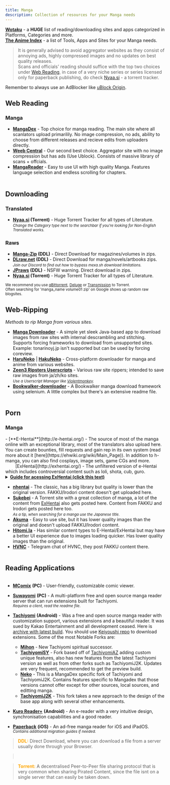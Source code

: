 ```yaml
---
title: Manga
description: Collection of resources for your Manga needs
---
```

[**Wotaku**](https://wotaku.wiki/) - a **HUGE** list of reading/downloading sites and apps categorized in Platforms, Categories and more.  
[**The Anime Index**](https://theindex.moe/) - a list of Tools, Apps and Sites for your Manga needs.

> It is generally advised to avoid aggregator websites as they consist of annoying ads, highly compressed images and no updates on best quality releases.  
> Scans and officials' reading should suffice with the top two choices under <a target="_self" href="#web-reading">Web Reading</a>, in case of a very niche series or series licensed only for paperback publishing, do check [Nyaa.si](https://nyaa.si/?c=3_0) - a torrent tracker.

Remember to always use an AdBlocker like [uBlock Origin](https://github.com/gorhill/uBlock).  

## Web Reading

<h3>Manga</h3>

- [**MangaDex**](https://mangadex.org/) - Top choice for manga reading. The main site where all scanlators upload primarilily. No image compression, no ads, ability to choose from different releases and recieve edits from uploaders directly.   
- [**Weeb Central**](https://weebcentral.com/) - Our second best choice. Aggregator site with no image compression but has ads (Use Ublock). Consists of massive library of scans + offcials.
- [**MangaReader**](https://mangareader.to/) - Easy to use UI with high quality Manga. Features language selection and endless scrolling for chapters.
&nbsp;  
&nbsp;
## Downloading

<h3>Translated</h3>

- **[Nyaa.si](https://nyaa.si/?c=3_1) (Torrent)** - Huge Torrent Tracker for all types of Literature.  
*<small>Change the Category type next to the searchbar if you're looking for Non-English Translated works.</small>*

<h3>Raws</h3>

- **[Manga-Zip](https://manga-zip.is/post) (DDL)** - Direct Download for magazines/volumes in zips.
- **[DLraw.net](https://dlraw.net/) (DDL)** - Direct Download for manga/novels/artbooks zips.  
*<small>Join our Discord to find out how to bypass mexa.sh download limitations.</small>*
- **[JPraws](https://jraws.net/) (DDL)** - NSFW warning. Direct download in zips.
- **[Nyaa.si](https://nyaa.si/?c=3_3) (Torrent)** - Huge Torrent Tracker for all types of Literature.

<small>We recommend you use [qBittorrent](https://www.qbittorrent.org), [Deluge](https://www.deluge-torrent.org) or [Transmission](https://transmissionbt.com/) to Torrent.</small>  
<small>Often searching for 'manga_name volume01 zip' on Google shows up random raw blogsites.</small>
## Web-Ripping

*Methods to rip Manga from various sites.*

- [**Manga Downloader**](https://redsquirrel87.altervista.org/doku.php/manga-downloader) - A simple yet sleek Java-based app to download images from raw sites with internal descrambling and stitching. Supports forcing frameworks to download from unsupported sites. Example: tonarinoyj.jp isn't supported but can be used by forcing coreview.  
- [**HaruNeko**](https://github.com/manga-download/haruneko) | [**HakuNeko**](https://hakuneko.download/) - Cross-platform downloader for manga and anime from various websites.  
- [**Zeen3 Ripsters Userscripts**](https://zeen3.gitlab.io/ripsters/) - Various raw site rippers; intended to save raw images from ja/zh/ko sites.  
*<small>Use a Userscript Manager like [Violentmonkey](https://violentmonkey.github.io).</small>*  
- [**Bookwalker-downloader**](https://github.com/xuzhengyi1995/Manga_downloader) - A Bookwalker manga download framework using selenium. A little complex but there's an extensive readme file.
&nbsp;  
&nbsp;

## Porn

<h3>Manga</h3>
- [**E-Hentai**](http://e-hentai.org/) - The source of most of the manga online with an exceptional library, most of the translators also upload here. You can create bounties, fill requests and gain rep in its own system (read more about it [here](https://ehwiki.org/wiki/Main_Page)). In addition to h-manga, you can also find cosplays, image sets, game CGs and more.   
&nbsp;&nbsp;&nbsp;&nbsp;&nbsp;&nbsp;&nbsp;&nbsp;[ExHentai](http://exhentai.org/) - The unfiltered version of e-Hentai which includes controversial content such as loli, shota, cub, guro. 
<details>
	<summary><b><u>Guide for acessing ExHentai (click this text)</u></b></summary>
	<p>
		<h4><span style="color:orange">Step 0: VPN</span></h4>
		<blockquote>Depending on your region (especially Asia), you may not be able to access Exhentai no matter how many accounts you make. The only region that guarantees success is North America. Any VPN services will work in theory; however, you should try to use a paid VPN service for this, free VPNs may not work.</blockquote>  
		<h4><span style="color:orange">Step 1: Clear your cookies:</span></h4>
		<blockquote>There are many methods for this including dozens of Chrome and Firefox extensions, some browsers even have a built-in cookie editor. Just make sure to clear cookies on both <a href="https://e-hentai.org/" target="_blank">E-Hentai</a> and <a href="https://exhentai.org/" target="_blank">ExHentai</a> (Should show a blank page).</blockquote>
		<h4><span style="color:orange">Step 2: Create a new E-Hentai account</span></h4>
		<blockquote>If you have an old account that can't access ExHentai, you should also create a new one <a href="https://forums.e-hentai.org/index.php?act=Reg" target="_blank">here</a>.</blockquote>
		<h4><span style="color:orange">Step 3: Wait 7-10 days</span></h4>
		<blockquote>Waiting sucks, but be patient, after this you'll have access to sadpanda for life.</blockquote>
		<h4><span style="color:orange">Step 4: Enjoy</span></h4>
		<blockquote>In case ExHentai still shows a blank page, repeat <span style="color:orange">Step 1</span>.</blockquote>
	</p>
</details>

- [**nhentai**](https://nhentai.net) - The classic, has a big library but quality is lower than the original version. FAKKU/Irodori content doesn't get uploaded here.
- [**Sukebei**](https://sukebei.nyaa.si/?c=1_4) - A Torrent site with a great collection of manga, a lot of the content from [ExHentai](http://exhentai.org/) also gets posted here. Content from FAKKU and Irodori gets posted here too.  
*<small>As a tip, when searching for a manga use the Japanese title.</small>*
- [**Akuma**](https://akuma.moe) - Easy to use site, but it has lower quality images than the original and doesn't upload FAKKU/Irodori content.
- [**Hitomi.la**](https://hitomi.la/) - Has similar content types to E-Hentai/ExHentai but may have a better UI experience due to images loading quicker. Has lower quality images than the original.
- [**HVNC**](https://t.me/FakkuFREE) - Telegram chat of HVNC, they post FAKKU content there.
&nbsp;  
&nbsp;

## Reading Applications
<ul>
&nbsp;
<li><a href="https://sourceforge.net/p/mcomix/wiki/Home/" target="_blank"><b>MComix</b></a> <b>(PC)</b> - User-friendly, customizable comic viewer.</li></ul>

- [**Suwayomi**](https://github.com/Suwayomi/Suwayomi-Server) **(PC)** - A multi-platform free and open source manga reader server that can run extensions built for Tachiyomi.  
*<small>Requires a client, read the readme file.</small>*

- [**Tachiyomi**](https://tachiyomi.org/) **(Android)** - Was a free and open source manga reader with customization support, various extensions and a beautiful reader. It was sued by Kakao Entertainment and all development ceased. Here is [archive with latest build](https://github.com/tachiyomiarchive/tachiyomi/). You should use [Keiyoushi repo](https://keiyoushi.github.io/) to download extensions. Some of the most Notable Forks are:   

 	- [**Mihon**](https://mihon.app/) - New Tachiyomi spiritual successor.  
	- [**TachiyomiSY**](https://github.com/jobobby04/TachiyomiSY) - Fork based off of [TachiyomiAZ](https://github.com/az4521/TachiyomiAZ) adding custom unique features, also has new features from the latest Tachiyomi version as well as from other forks such as TachiyomiJ2K. Updates are very frequent, recommended to get the preview build.  
	- [**Neko**](https://github.com/nekomangaorg/Neko) - This is a MangaDex specific fork of Tachiyomi and TachiyomiJ2K. Contains features specific to Mangadex that those versions cannot offer except for other sources, local sources, and editting manga.  
	- [**TachiyomiJ2K**](https://github.com/Jays2Kings/tachiyomiJ2K) - This fork takes a new approach to the design of the base app along with several other enhancements.

- [**Kuro Reader+**](https://kurotoshiro.dev/) **(Android)** - An e-reader with a very intuitive design, synchronisation capabilities and a good reader.

- [**Paperback**](https://paperback.moe/) **(iOS)** - An ad-free manga reader for iOS and iPadOS.  
*<small>Contains additional migration guides if needed.</small>*

> <span style="color:orange">**DDL:**</span> Direct Download, where you can download a file from a server usually done through your Browser.    

> &nbsp;
  
> <span style="color:orange">**Torrent:**</span> A decentralised Peer-to-Peer file sharing protocol that is very common when sharing Pirated Content, since the file isnt on a single server that can easily be taken down.
